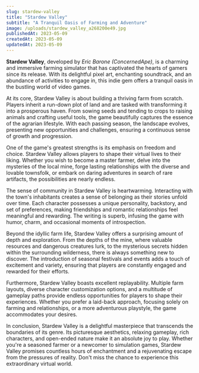 ```yaml
---
slug: stardew-valley
title: "Stardew Valley"
subtitle: "A Tranquil Oasis of Farming and Adventure"
image: /uploads/stardew_valley_a268200e49.jpg
publishedAt: 2023-05-09
createdAt: 2023-05-09
updatedAt: 2023-05-09
---
```


__Stardew Valley__, developed by _Eric Barone (ConcernedApe)_, is a charming and immersive farming simulator that has captivated the hearts of gamers since its release. With its delightful pixel art, enchanting soundtrack, and an abundance of activities to engage in, this indie gem offers a tranquil oasis in the bustling world of video games.

At its core, Stardew Valley is about building a thriving farm from scratch. Players inherit a run-down plot of land and are tasked with transforming it into a prosperous haven. From sowing seeds and tending to crops to raising animals and crafting useful tools, the game beautifully captures the essence of the agrarian lifestyle. With each passing season, the landscape evolves, presenting new opportunities and challenges, ensuring a continuous sense of growth and progression.

One of the game's greatest strengths is its emphasis on freedom and choice. Stardew Valley allows players to shape their virtual lives to their liking. Whether you wish to become a master farmer, delve into the mysteries of the local mine, forge lasting relationships with the diverse and lovable townsfolk, or embark on daring adventures in search of rare artifacts, the possibilities are nearly endless.

The sense of community in Stardew Valley is heartwarming. Interacting with the town's inhabitants creates a sense of belonging as their stories unfold over time. Each character possesses a unique personality, backstory, and set of preferences, making friendships and romantic relationships feel meaningful and rewarding. The writing is superb, infusing the game with humor, charm, and occasional moments of introspection.

Beyond the idyllic farm life, Stardew Valley offers a surprising amount of depth and exploration. From the depths of the mine, where valuable resources and dangerous creatures lurk, to the mysterious secrets hidden within the surrounding wilderness, there is always something new to discover. The introduction of seasonal festivals and events adds a touch of excitement and variety, ensuring that players are constantly engaged and rewarded for their efforts.

Furthermore, Stardew Valley boasts excellent replayability. Multiple farm layouts, diverse character customization options, and a multitude of gameplay paths provide endless opportunities for players to shape their experiences. Whether you prefer a laid-back approach, focusing solely on farming and relationships, or a more adventurous playstyle, the game accommodates your desires.

In conclusion, Stardew Valley is a delightful masterpiece that transcends the boundaries of its genre. Its picturesque aesthetics, relaxing gameplay, rich characters, and open-ended nature make it an absolute joy to play. Whether you're a seasoned farmer or a newcomer to simulation games, Stardew Valley promises countless hours of enchantment and a rejuvenating escape from the pressures of reality. Don't miss the chance to experience this extraordinary virtual world.
